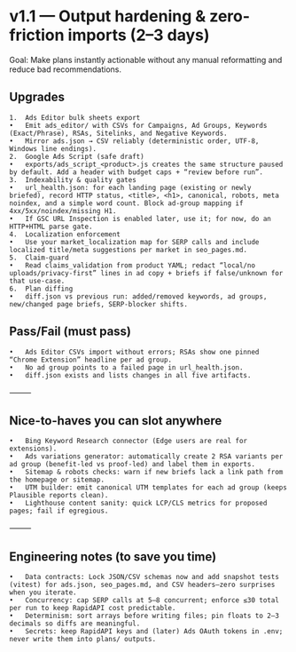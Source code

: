 # v1.1 — Output hardening & zero-friction imports (2–3 days)

Goal: Make plans instantly actionable without any manual reformatting and reduce bad recommendations.

## Upgrades
	1.	Ads Editor bulk sheets export
	•	Emit ads_editor/ with CSVs for Campaigns, Ad Groups, Keywords (Exact/Phrase), RSAs, Sitelinks, and Negative Keywords.
	•	Mirror ads.json → CSV reliably (deterministic order, UTF-8, Windows line endings).
	2.	Google Ads Script (safe draft)
	•	exports/ads_script_<product>.js creates the same structure paused by default. Add a header with budget caps + “review before run”.
	3.	Indexability & quality gates
	•	url_health.json: for each landing page (existing or newly briefed), record HTTP status, <title>, <h1>, canonical, robots, meta noindex, and a simple word count. Block ad-group mapping if 4xx/5xx/noindex/missing H1.
	•	If GSC URL Inspection is enabled later, use it; for now, do an HTTP+HTML parse gate.
	4.	Localization enforcement
	•	Use your market_localization map for SERP calls and include localized title/meta suggestions per market in seo_pages.md.
	5.	Claim-guard
	•	Read claims_validation from product YAML; redact “local/no uploads/privacy-first” lines in ad copy + briefs if false/unknown for that use-case.
	6.	Plan diffing
	•	diff.json vs previous run: added/removed keywords, ad groups, new/changed page briefs, SERP-blocker shifts.

## Pass/Fail (must pass)
	•	Ads Editor CSVs import without errors; RSAs show one pinned “Chrome Extension” headline per ad group.
	•	No ad group points to a failed page in url_health.json.
	•	diff.json exists and lists changes in all five artifacts.

⸻

## Nice-to-haves you can slot anywhere
	•	Bing Keyword Research connector (Edge users are real for extensions).
	•	Ads variations generator: automatically create 2 RSA variants per ad group (benefit-led vs proof-led) and label them in exports.
	•	Sitemap & robots checks: warn if new briefs lack a link path from the homepage or sitemap.
	•	UTM builder: emit canonical UTM templates for each ad group (keeps Plausible reports clean).
	•	Lighthouse content sanity: quick LCP/CLS metrics for proposed pages; fail if egregious.

⸻

## Engineering notes (to save you time)
	•	Data contracts: Lock JSON/CSV schemas now and add snapshot tests (vitest) for ads.json, seo_pages.md, and CSV headers—zero surprises when you iterate.
	•	Concurrency: cap SERP calls at 5–8 concurrent; enforce ≤30 total per run to keep RapidAPI cost predictable.
	•	Determinism: sort arrays before writing files; pin floats to 2–3 decimals so diffs are meaningful.
	•	Secrets: keep RapidAPI keys and (later) Ads OAuth tokens in .env; never write them into plans/ outputs.
